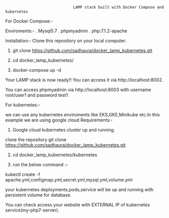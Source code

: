                                   LAMP stack built with Docker Compose and kubernetes


For Docker Compose:-

Enviroments:-
. Mysql5.7
. phpmyadmin
. php:7.1.2-apache

Installation:-
Clone this repository on your local computer. 


1. git clone https://github.com/sadhaura/docker_lamp_kubernetes.git

2. cd docker_lamp_kubernetes/

3. docker-compose up -d

Your LAMP stack is now ready!! You can access it via http://localhost:8002.

You can access phpmyadmin via http://localhost:8003 with username root/user1 and password test1


For kubernetes:-

we can use any kubernetes enviroments like EKS,GKE,Minikube etc.In this example we are using google cloud 
Requirements:-

1. Google cloud kubernetes cluster up and running.

clone the repository 
git clone https://github.com/sadhaura/docker_lamp_kubernetes.git

2. cd docker_lamp_kubernetes/kubernetes

3. run the below command :-

kubectl create -f apache.yml,configmap.yml,secret.yml,mysql.yml,volume.yml

your kubernetes deployments,pods,service will be up and running with persistent volume for database.

You can check access your website with EXTERNAL IP of kubernetes service(my-php7-server).







